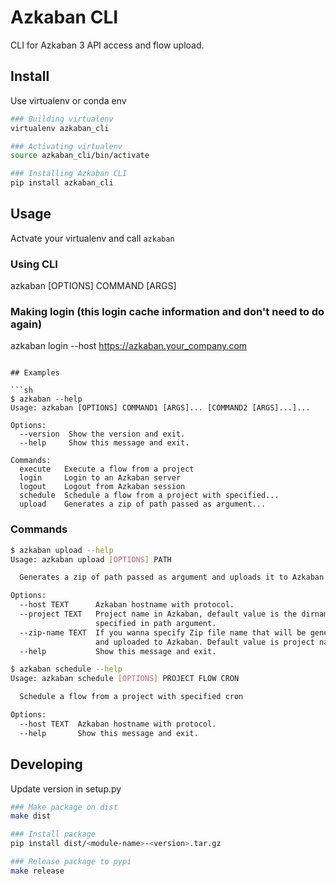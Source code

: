 # Azkaban CLI

CLI for Azkaban 3 API access and flow upload.

## Install

Use virtualenv or conda env
```sh
### Building virtualenv
virtualenv azkaban_cli

### Activating virtualenv
source azkaban_cli/bin/activate

### Installing Azkaban CLI
pip install azkaban_cli
```

## Usage

Actvate your virtualenv and call ```azkaban```

### Using CLI
azkaban [OPTIONS] COMMAND [ARGS]

### Making login (this login cache information and don't need to do again)

azkaban login --host https://azkaban.your_company.com
```

## Examples

```sh
$ azkaban --help
Usage: azkaban [OPTIONS] COMMAND1 [ARGS]... [COMMAND2 [ARGS]...]...

Options:
  --version  Show the version and exit.
  --help     Show this message and exit.

Commands:
  execute   Execute a flow from a project
  login     Login to an Azkaban server
  logout    Logout from Azkaban session
  schedule  Schedule a flow from a project with specified...
  upload    Generates a zip of path passed as argument...
```

### Commands


```sh
$ azkaban upload --help
Usage: azkaban upload [OPTIONS] PATH

  Generates a zip of path passed as argument and uploads it to Azkaban.

Options:
  --host TEXT      Azkaban hostname with protocol.
  --project TEXT   Project name in Azkaban, default value is the dirname
                   specified in path argument.
  --zip-name TEXT  If you wanna specify Zip file name that will be generated
                   and uploaded to Azkaban. Default value is project name.
  --help           Show this message and exit.
```


```sh
$ azkaban schedule --help
Usage: azkaban schedule [OPTIONS] PROJECT FLOW CRON

  Schedule a flow from a project with specified cron

Options:
  --host TEXT  Azkaban hostname with protocol.
  --help       Show this message and exit.
```

## Developing

Update version in setup.py

```sh
### Make package on dist
make dist

### Install package
pip install dist/<module-name>-<version>.tar.gz
```

```sh
### Release package to pypi
make release
```
